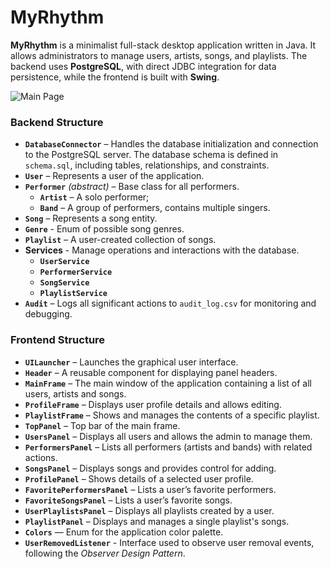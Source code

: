 # MyRhythm

**MyRhythm** is a minimalist full-stack desktop application written in Java. It allows administrators to manage users, artists, songs, and playlists. The backend uses **PostgreSQL**, with direct JDBC integration for data persistence, while the frontend is built with **Swing**.

![Main Page](https://i.imgur.com/sFHCX93.png)

### Backend Structure

- **`DatabaseConnector`** – Handles the database initialization and connection to the PostgreSQL server. The database schema is defined in `schema.sql`, including tables, relationships, and constraints.
- **`User`** – Represents a user of the application.
- **`Performer`** *(abstract)* – Base class for all performers.
    - **`Artist`** – A solo performer;
    - **`Band`** – A group of performers, contains multiple singers.
- **`Song`** – Represents a song entity.
- **`Genre`** - Enum of possible song genres.
- **`Playlist`** – A user-created collection of songs.
- **Services** - Manage operations and interactions with the database.
  - **`UserService`**
  - **`PerformerService`**
  - **`SongService`**
  - **`PlaylistService`**
- **`Audit`** – Logs all significant actions to `audit_log.csv` for monitoring and debugging.

### Frontend Structure

- **`UILauncher`** – Launches the graphical user interface.
- **`Header`** – A reusable component for displaying panel headers.
- **`MainFrame`** – The main window of the application containing a list of all users, artists and songs.
- **`ProfileFrame`** – Displays user profile details and allows editing.
- **`PlaylistFrame`** – Shows and manages the contents of a specific playlist.
- **`TopPanel`** – Top bar of the main frame.
- **`UsersPanel`** – Displays all users and allows the admin to manage them.
- **`PerformersPanel`** – Lists all performers (artists and bands) with related actions.
- **`SongsPanel`** – Displays songs and provides control for adding.
- **`ProfilePanel`** – Shows details of a selected user profile.
- **`FavoritePerformersPanel`** – Lists a user’s favorite performers.
- **`FavoriteSongsPanel`** – Lists a user’s favorite songs.
- **`UserPlaylistsPanel`** – Displays all playlists created by a user.
- **`PlaylistPanel`** – Displays and manages a single playlist's songs.
- **`Colors`** — Enum for the application color palette.
- **`UserRemovedListener`** - Interface used to observe user removal events, following the *Observer Design Pattern*.
